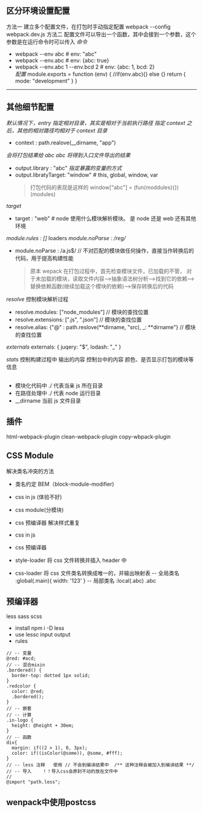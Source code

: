 ## 区分环境设置配置

方法一 建立多个配置文件，在打包时手动指定配置
webpack --config webpack.dev.js
方法二 配置文件可以导出一个函数，其中会接到一个参数，这个参数是在运行命令时可以传入
_命令_

- webpack --env abc # env: "abc"
- webpack --env.abc # env: {abc: true}
- webpack --env.abc 1 --env.bcd 2 # env: {abc: 1, bcd: 2}  
  _配置_
  module.exports = function (env) {
  //if(env.abc){} else {}
  return {
  mode: "development"
  }
  }

---

## 其他细节配置

_默认情况下，entry 指定相对目录，其实是相对于当前执行路径_
_指定 context 之后，其他的相对路径均相对于 context 目录_

- context : path.realove(\_\_dirname, "app")

_会将打包结果给 abc_
_abc 将得到入口文件导出的结果_

- output.library : "abc"
  _指定暴露的变量的方式_
- output.libratyTarget: "window" # this, global, window, var
  > 打包代码的表现是这样的 window["abc"] = (fun(moddules){})(modules)

_target_

- target : "web" # node 使用什么模块解析模块。 是 node 还是 web 还有其他环境

_module.rules : []_ loaders
_module.noParse : /reg/_

- module.noParse : /a\.js\$/ // 不对匹配的模块做任何操作，直接当作转换后的代码，用于提高构建性能
  > 原本 wepack 在打包过程中，首先检查模块文件，已加载的不管，
  > 对于未加载的模块，读取文件内容-->抽象语法树分析-->找到它的依赖-->替换依赖函数(继续加载这个模块的依赖)-->保存转换后的代码

_resolve_
控制模块解析过程

- resolve.modules: ["node_modules"] // 模块的查找位置
- resolve.extensions: [".js", ".json"] // 模块的查找位置
- resolve.alias: {"@" : path.reslove(**dirname, "src), \_: **dirname"} // 模块的查找位置

_externals_
externals: {
juqery: "\$",
lodash: "\_"
}

_stats_
控制构建过程中 输出的内容
控制台中的内容 颜色、是否显示打包的模块等信息

##

- 模块化代码中 ./ 代表当亲 js 所在目录
- 在路径处理中 ./ 代表 node 运行目录
- \_\_dirname 当前 js 文件目录

## 插件

html-webpack-plugin
clean-webpack-plugin
copy-wbpack-plugin

## CSS Module

解决类名冲突的方法

- 类名约定 BEM（block-module-modifier)
- css in js (体验不好)
- css module(分模块)
- css 预编译器
  解决样式重复
- css in js
- css 预编译器

- style-loader
  将 css 文件转换并插入 header 中
- css-loader
  将 css 文件类名转换成唯一的，并输出映射表
  -- 全局类名
  :global(.main){
  width: '123'
  }
  -- 局部类名
  :local(.abc)
  .abc

## 预编译器

less sass scss

- install
  npm i -D less
- use
  lessc input output
- rules

```less
// -- 变量
@red: #acd;
// -- 混合mixin
.bordered() {
  border-top: dotted 1px solid;
}
.redcolor {
  color: @red;
  .bordered();
}
// -- 嵌套
// -- 计算
.in-logo {
  height: @height + 30em;
}
// -- 函数
div{
  margin: if((2 > 1), 0, 3px);
  color: if((isColor(@some)), @some, #fff);
}
// -- less 注释   使用 // 不会到编译结果中  /** 这种注释会被加入到编译结果 **/ 
// -- 导入    ！！导入css会原封不动的放在文件中
// 
@import "path.less";
```


## wenpack中使用postcss
